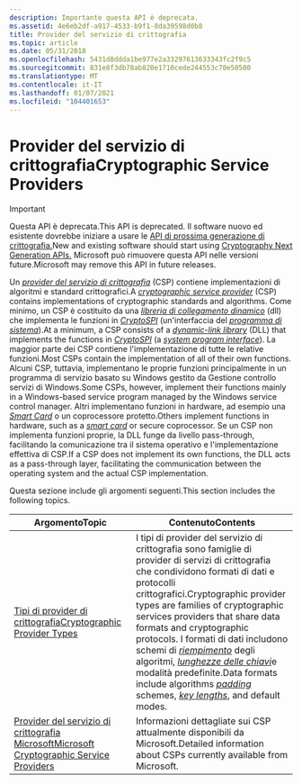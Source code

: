```yaml
---
description: Importante questa API è deprecata.
ms.assetid: 4e6eb2df-a917-4533-b9f1-8da39598d0b8
title: Provider del servizio di crittografia
ms.topic: article
ms.date: 05/31/2018
ms.openlocfilehash: 5431d8ddda1be977e2a33297613633343fc2f9c5
ms.sourcegitcommit: 831e8f3db78ab820e1710cede244553c70e50500
ms.translationtype: MT
ms.contentlocale: it-IT
ms.lasthandoff: 01/07/2021
ms.locfileid: "104401653"
---
```

# <a name="cryptographic-service-providers"></a><span data-ttu-id="b8cd9-103">Provider del servizio di crittografia</span><span class="sxs-lookup"><span data-stu-id="b8cd9-103">Cryptographic Service Providers</span></span>

> [!IMPORTANT]
> <span data-ttu-id="b8cd9-104">Questa API è deprecata.</span><span class="sxs-lookup"><span data-stu-id="b8cd9-104">This API is deprecated.</span></span> <span data-ttu-id="b8cd9-105">Il software nuovo ed esistente dovrebbe iniziare a usare le [API di prossima generazione di crittografia.](/windows/desktop/SecCNG/cng-portal)</span><span class="sxs-lookup"><span data-stu-id="b8cd9-105">New and existing software should start using [Cryptography Next Generation APIs.](/windows/desktop/SecCNG/cng-portal)</span></span> <span data-ttu-id="b8cd9-106">Microsoft può rimuovere questa API nelle versioni future.</span><span class="sxs-lookup"><span data-stu-id="b8cd9-106">Microsoft may remove this API in future releases.</span></span>

 

<span data-ttu-id="b8cd9-107">Un [*provider del servizio di crittografia*](../secgloss/c-gly.md) (CSP) contiene implementazioni di algoritmi e standard crittografici.</span><span class="sxs-lookup"><span data-stu-id="b8cd9-107">A [*cryptographic service provider*](../secgloss/c-gly.md) (CSP) contains implementations of cryptographic standards and algorithms.</span></span> <span data-ttu-id="b8cd9-108">Come minimo, un CSP è costituito da una [*libreria di collegamento dinamico*](../secgloss/d-gly.md) (dll) che implementa le funzioni in [*CryptoSPI*](../secgloss/c-gly.md) (un'interfaccia del [*programma di sistema*](../secgloss/s-gly.md)).</span><span class="sxs-lookup"><span data-stu-id="b8cd9-108">At a minimum, a CSP consists of a [*dynamic-link library*](../secgloss/d-gly.md) (DLL) that implements the functions in [*CryptoSPI*](../secgloss/c-gly.md) (a [*system program interface*](../secgloss/s-gly.md)).</span></span> <span data-ttu-id="b8cd9-109">La maggior parte dei CSP contiene l'implementazione di tutte le relative funzioni.</span><span class="sxs-lookup"><span data-stu-id="b8cd9-109">Most CSPs contain the implementation of all of their own functions.</span></span> <span data-ttu-id="b8cd9-110">Alcuni CSP, tuttavia, implementano le proprie funzioni principalmente in un programma di servizio basato su Windows gestito da Gestione controllo servizi di Windows.</span><span class="sxs-lookup"><span data-stu-id="b8cd9-110">Some CSPs, however, implement their functions mainly in a Windows-based service program managed by the Windows service control manager.</span></span> <span data-ttu-id="b8cd9-111">Altri implementano funzioni in hardware, ad esempio una [*Smart Card*](../secgloss/s-gly.md) o un coprocessore protetto.</span><span class="sxs-lookup"><span data-stu-id="b8cd9-111">Others implement functions in hardware, such as a [*smart card*](../secgloss/s-gly.md) or secure coprocessor.</span></span> <span data-ttu-id="b8cd9-112">Se un CSP non implementa funzioni proprie, la DLL funge da livello pass-through, facilitando la comunicazione tra il sistema operativo e l'implementazione effettiva di CSP.</span><span class="sxs-lookup"><span data-stu-id="b8cd9-112">If a CSP does not implement its own functions, the DLL acts as a pass-through layer, facilitating the communication between the operating system and the actual CSP implementation.</span></span>

<span data-ttu-id="b8cd9-113">Questa sezione include gli argomenti seguenti.</span><span class="sxs-lookup"><span data-stu-id="b8cd9-113">This section includes the following topics.</span></span>



| <span data-ttu-id="b8cd9-114">Argomento</span><span class="sxs-lookup"><span data-stu-id="b8cd9-114">Topic</span></span>                                                                                      | <span data-ttu-id="b8cd9-115">Contenuto</span><span class="sxs-lookup"><span data-stu-id="b8cd9-115">Contents</span></span>                                                                                                                                                                                                                                                                                                                                                  |
|--------------------------------------------------------------------------------------------|-----------------------------------------------------------------------------------------------------------------------------------------------------------------------------------------------------------------------------------------------------------------------------------------------------------------------------------------------------------|
| [<span data-ttu-id="b8cd9-116">Tipi di provider di crittografia</span><span class="sxs-lookup"><span data-stu-id="b8cd9-116">Cryptographic Provider Types</span></span>](cryptographic-provider-types.md)                           | <span data-ttu-id="b8cd9-117">I tipi di provider del servizio di crittografia sono famiglie di provider di servizi di crittografia che condividono formati di dati e protocolli crittografici.</span><span class="sxs-lookup"><span data-stu-id="b8cd9-117">Cryptographic provider types are families of cryptographic services providers that share data formats and cryptographic protocols.</span></span> <span data-ttu-id="b8cd9-118">I formati di dati includono schemi di [*riempimento*](../secgloss/p-gly.md) degli algoritmi, [*lunghezze delle chiavi*](../secgloss/k-gly.md)e modalità predefinite.</span><span class="sxs-lookup"><span data-stu-id="b8cd9-118">Data formats include algorithms [*padding*](../secgloss/p-gly.md) schemes, [*key lengths*](../secgloss/k-gly.md), and default modes.</span></span> |
| [<span data-ttu-id="b8cd9-119">Provider del servizio di crittografia Microsoft</span><span class="sxs-lookup"><span data-stu-id="b8cd9-119">Microsoft Cryptographic Service Providers</span></span>](microsoft-cryptographic-service-providers.md) | <span data-ttu-id="b8cd9-120">Informazioni dettagliate sui CSP attualmente disponibili da Microsoft.</span><span class="sxs-lookup"><span data-stu-id="b8cd9-120">Detailed information about CSPs currently available from Microsoft.</span></span>                                                                                                                                                                                                                                                                                       |



 

 

 
